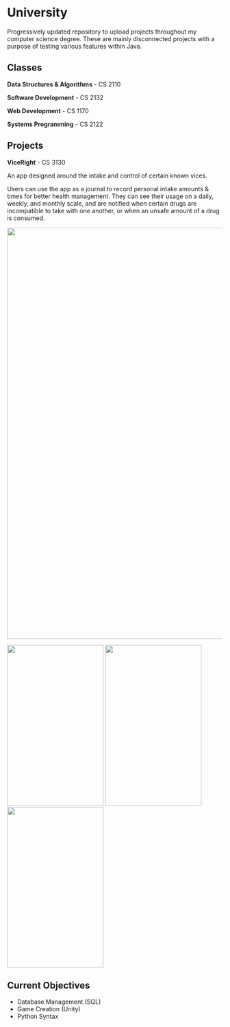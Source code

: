 # University

Progressively updated repository to upload projects throughout my computer science degree. These are mainly disconnected projects with a purpose of testing various features within Java.


## Classes

**Data Structures & Algorithms** - CS 2110

**Software Development** - CS 2132

**Web Development** - CS 1170

**Systems Programming** - CS 2122


## Projects

**ViceRight** - CS 3130

An app designed around the intake and control of certain known vices.

 Users can use the app as a journal to record personal intake amounts & times for better health management. They can see their usage on a daily, weekly, and
 monthly scale, and are notified when certain drugs are incompatible to take with one another, or when an unsafe amount of a drug is consumed.

 <p align="center">
    <img src="https://imgur.com/B4UyoGl.png" width="583px" height="960"/>


<p align="left">

   <img src="https://imgur.com/9r8Uzbm.png" width="225px" height="375px"/>

   <img src="https://imgur.com/soRiGDD.png" width="225px" height="375px"/>

   <img src="https://imgur.com/8ApV46d.png" width="225px" height="375px"/>
</p>


## Current Objectives

* Database Management (SQL)
* Game Creation (Unity)
* Python Syntax
